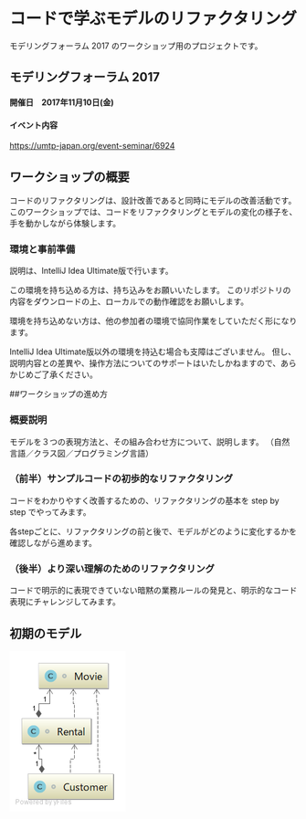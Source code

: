 コードで学ぶモデルのリファクタリング
====================================

モデリングフォーラム 2017 のワークショップ用のプロジェクトです。

## モデリングフォーラム 2017

#### 開催日　2017年11月10日(金)
#### イベント内容

https://umtp-japan.org/event-seminar/6924 

## ワークショップの概要

コードのリファクタリングは、設計改善であると同時にモデルの改善活動です。
このワークショップでは、コードをリファクタリングとモデルの変化の様子を、手を動かしながら体験します。

### 環境と事前準備

説明は、IntelliJ Idea  Ultimate版で行います。

この環境を持ち込める方は、持ち込みをお願いいたします。
このリポジトリの内容をダウンロードの上、ローカルでの動作確認をお願いします。

環境を持ち込めない方は、他の参加者の環境で協同作業をしていただく形になります。

IntelliJ Idea Ultimate版以外の環境を持込む場合も支障はございません。
但し、説明内容との差異や、操作方法についてのサポートはいたしかねますので、あらかじめご了承ください。

##ワークショップの進め方

### 概要説明

モデルを３つの表現方法と、その組み合わせ方について、説明します。
（自然言語／クラス図／プログラミング言語）

### （前半）サンプルコードの初歩的なリファクタリング

コードをわかりやすく改善するための、リファクタリングの基本を step by step でやってみます。

各stepごとに、リファクタリングの前と後で、モデルがどのように変化するかを確認しながら進めます。

### （後半）より深い理解のためのリファクタリング

コードで明示的に表現できていない暗黙の業務ルールの発見と、明示的なコード表現にチャレンジしてみます。

## 初期のモデル

![モデル](document/rental-original.png)
